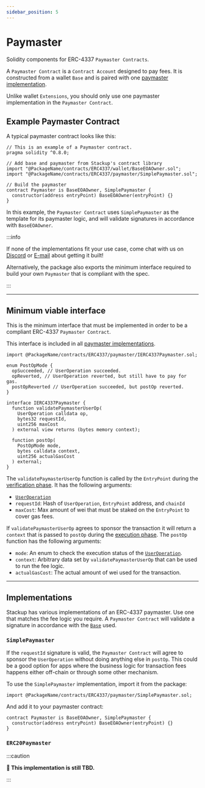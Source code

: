 ```yaml
---
sidebar_position: 5
---
```


# Paymaster

Solidity components for ERC-4337 `Paymaster Contracts`.

A `Paymaster Contract` is a `Contract Account` designed to pay fees. It is constructed from a wallet `Base` and is paired with one [paymaster implementation](#implementations).

Unlike wallet `Extensions`, you should only use one paymaster implementation in the `Paymaster Contract`.

## Example Paymaster Contract

A typical paymaster contract looks like this:

```solidity
// This is an example of a Paymaster contract.
pragma solidity ^0.8.0;

// Add base and paymaster from Stackup's contract library
import "@PackageName/contracts/ERC4337/wallet/BaseEOAOwner.sol";
import "@PackageName/contracts/ERC4337/paymaster/SimplePaymaster.sol";

// Build the paymaster
contract Paymaster is BaseEOAOwner, SimplePaymaster {
  constructor(address entryPoint) BaseEOAOwner(entryPoint) {}
}

```

In this example, the `Paymaster Contract` uses `SimplePaymaster` as the template for its paymaster logic, and will validate signatures in accordance with `BaseEOAOwner`.

:::info

If none of the implementations fit your use case, come chat with us on [Discord](https://discord.gg/FpXmvKrNed) or [E-mail](mailto:founders@stackup.sh) about getting it built!

Alternatively, the package also exports the minimum interface required to build your own `Paymaster` that is compliant with the spec.

:::

---

## Minimum viable interface

This is the minimum interface that must be implemented in order to be a compliant ERC-4337 `Paymaster Contract`.

This interface is included in all [paymaster implementations](#implementations).

```solidity
import @PackageName/contracts/ERC4337/paymaster/IERC4337Paymaster.sol;
```

```solidity
enum PostOpMode {
  opSucceeded, // UserOperation succeeded.
  opReverted, // UserOperation reverted, but still have to pay for gas.
  postOpReverted // UserOperation succeeded, but postOp reverted.
}

interface IERC4337Paymaster {
  function validatePaymasterUserOp(
    UserOperation calldata op,
    bytes32 requestId,
    uint256 maxCost
  ) external view returns (bytes memory context);

  function postOp(
    PostOpMode mode,
    bytes calldata context,
    uint256 actualGasCost
  ) external;
}

```

The `validatePaymasterUserOp` function is called by the `EntryPoint` during the [verification phase](../../introduction/erc-4337-overview.md#entrypoint). It has the following arguments:

- [`UserOperation`](./useroperation.md)
- `requestId`: Hash of `UserOperation`, `EntryPoint` address, and `chainId`
- `maxCost`: Max amount of wei that must be staked on the `EntryPoint` to cover gas fees.

If `validatePaymasterUserOp` agrees to sponsor the transaction it will return a `context` that is passed to `postOp` during the [execution phase](../../introduction/erc-4337-overview.md#entrypoint). The `postOp` function has the following arguments:

- `mode`: An enum to check the execution status of the [`UserOperation`](./useroperation.md).
- `context`: Arbitrary data set by `validatePaymasterUserOp` that can be used to run the fee logic.
- `actualGasCost`: The actual amount of wei used for the transaction.

---

## Implementations

Stackup has various implementations of an ERC-4337 paymaster. Use one that matches the fee logic you require. A `Paymaster Contract` will validate a signature in accordance with the [`Base`](./wallet.md#base) used.

### `SimplePaymaster`

If the `requestId` signature is valid, the `Paymaster Contract` will agree to sponsor the `UserOperation` without doing anything else in `postOp`. This could be a good option for apps where the business logic for transaction fees happens either off-chain or through some other mechanism.

To use the `SimplePaymaster` implementation, import it from the package:

```solidity
import @PackageName/contracts/ERC4337/paymaster/SimplePaymaster.sol;
```

And add it to your paymaster contract:

```solidity
contract Paymaster is BaseEOAOwner, SimplePaymaster {
  constructor(address entryPoint) BaseEOAOwner(entryPoint) {}
}

```

### `ERC20Paymaster`

:::caution

**🚧 This implementation is still TBD.**

:::
